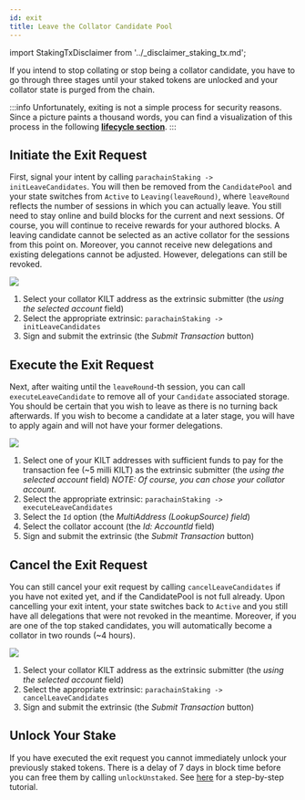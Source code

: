 ```yaml
---
id: exit
title: Leave the Collator Candidate Pool
---
```


import StakingTxDisclaimer from '../_disclaimer_staking_tx.md';

If you intend to stop collating or stop being a collator candidate, you have to go through three stages until your staked tokens are unlocked and your collator state is purged from the chain.

:::info
Unfortunately, exiting is not a simple process for security reasons.
Since a picture paints a thousand words, you can find a visualization of this process in the following [**lifecycle section**](./03_collator_lifecycle.md).
:::

## Initiate the Exit Request

First, signal your intent by calling `parachainStaking -> initLeaveCandidates`.
You will then be removed from the `CandidatePool` and your state switches from `Active` to `Leaving(leaveRound)`, where `leaveRound` reflects the number of sessions in which you can actually leave.
You still need to stay online and build blocks for the current and next sessions.
Of course, you will continue to receive rewards for your authored blocks.
A leaving candidate cannot be selected as an active collator for the sessions from this point on.
Moreover, you cannot receive new delegations and existing delegations cannot be adjusted.
However, delegations can still be revoked.

<StakingTxDisclaimer />

![](/img/chain/parachainStaking-initLeaveCandidates.png)

1. Select your collator KILT address as the extrinsic submitter (the *using the selected account* field)
2. Select the appropriate extrinsic: `parachainStaking -> initLeaveCandidates`
3. Sign and submit the extrinsic (the *Submit Transaction* button)

## Execute the Exit Request

Next, after waiting until the `leaveRound`-th session, you can call `executeLeaveCandidate` to remove all of your `Candidate` associated storage.
You should be certain that you wish to leave as there is no turning back afterwards.
If you wish to become a candidate at a later stage, you will have to apply again and will not have your former delegations.

![](/img/chain/parachainStaking-executeLeaveCandidates.png)

1. Select one of your KILT addresses with sufficient funds to pay for the transaction fee (~5 milli KILT) as the extrinsic submitter (the *using the selected account* field)
_NOTE: Of course, you can chose your collator account._
2. Select the appropriate extrinsic: `parachainStaking -> executeLeaveCandidates`
3. Select the `Id` option (the *MultiAddress (LookupSource) field*)
4. Select the collator account (the *Id: AccountId* field)
5. Sign and submit the extrinsic (the *Submit Transaction* button)

## Cancel the Exit Request

You can still cancel your exit request by calling `cancelLeaveCandidates` if you have not exited yet, and if the CandidatePool is not full already.
Upon cancelling your exit intent, your state switches back to `Active` and you still have all delegations that were not revoked in the meantime.
Moreover, if you are one of the top staked candidates, you will automatically become a collator in two rounds (~4 hours).

![](/img/chain/parachainStaking-cancelLeaveCandidates.png)

1. Select your collator KILT address as the extrinsic submitter (the *using the selected account* field)
2. Select the appropriate extrinsic: `parachainStaking -> cancelLeaveCandidates`
3. Sign and submit the extrinsic (the *Submit Transaction* button)

## Unlock Your Stake

If you have executed the exit request you cannot immediately unlock your previously staked tokens.
There is a delay of 7 days in block time before you can free them by calling `unlockUnstaked`.
See [here](../04_unlock_unstaked.md) for a step-by-step tutorial.
